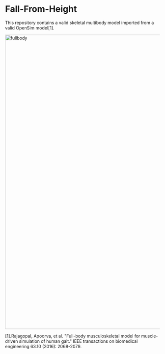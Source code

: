 # Fall-From-Height
This repository contains a valid skeletal multibody model imported from a valid OpenSim model[1].

<img width="959" alt="fullbody" src="https://github.com/user-attachments/assets/b39c603c-9ee2-4481-a2ef-894cc1bc537d" />






[1].Rajagopal, Apoorva, et al. "Full-body musculoskeletal model for muscle-driven simulation of human gait." IEEE transactions on biomedical engineering 63.10 (2016): 2068-2079.
